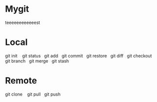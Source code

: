 # Mygit
teeeeeeeeeeeest
# Local
git init &nbsp;&nbsp;
git status&nbsp;&nbsp;
git add&nbsp;&nbsp;
git commit&nbsp;&nbsp;
git restore&nbsp;&nbsp;
git diff&nbsp;&nbsp;
git checkout&nbsp;&nbsp;
git branch&nbsp;&nbsp;
git merge&nbsp;&nbsp;
git stash&nbsp;&nbsp;

# Remote
git clone &nbsp;&nbsp;
git pull&nbsp;&nbsp;
git push&nbsp;&nbsp;
